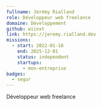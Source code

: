 ```yaml
---
fullname: Jérémy Rialland
role: Développeur web freelance
domaine: Développement
github: wiinxt
link: https://jeremy.rialland.dev
missions:
  - start: 2022-01-18
    end: 2025-12-01
    status: independent
    startups:
      - mon-entreprise
badges:
  - segur
---
```

Développeur web freelance